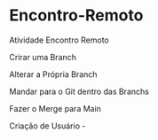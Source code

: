 # Encontro-Remoto
Atividade Encontro Remoto

Crirar uma Branch

Alterar a Própria Branch

Mandar para o Git dentro das Branchs

Fazer o Merge para Main

Criação de Usuário -